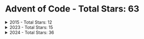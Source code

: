 # Advent of Code - Total Stars: 63

<details>
<summary> 2015 - Total Stars: 12</summary>

| Day | Part A Stars | Part A Runtime | Part B Stars | Part B Runtime |
|-----|--------------|----------------|--------------|----------------|
| [1](https://adventofcode.com/2015/day/1) | ⭐ | 1.81 ms | ⭐ | 300.65 µs |
| [2](https://adventofcode.com/2015/day/2) | ⭐ | 2.05 ms | ⭐ | 1.08 ms |
| [3](https://adventofcode.com/2015/day/3) | ⭐ | 4.17 ms | ⭐ | 4.14 ms |
| [4](https://adventofcode.com/2015/day/4) | ⭐ | 382.18 ms | ⭐ | 9.80 s |
| [5](https://adventofcode.com/2015/day/5) | ⭐ | 2.88 ms | ⭐ | 2.47 ms |
| [6](https://adventofcode.com/2015/day/6) | ⭐ | 1.55 s | ⭐ | 2.86 s |

</details>

<details>
<summary> 2023 - Total Stars: 15</summary>

| Day | Part A Stars | Part A Runtime | Part B Stars | Part B Runtime |
|-----|--------------|----------------|--------------|----------------|
| [1](https://adventofcode.com/2023/day/1) | ⭐ | 3.02 ms | ⭐ | 15.33 ms |
| [2](https://adventofcode.com/2023/day/2) | ⭐ | 2.61 ms | ⭐ | 2.84 ms |
| [3](https://adventofcode.com/2023/day/3) | ⭐ | 5.96 ms | ⭐ | 8.94 ms |
| [4](https://adventofcode.com/2023/day/4) | ⭐ | 3.11 ms | ⭐ | 3.59 ms |
| [5](https://adventofcode.com/2023/day/5) | ⭐ | 3.88 ms |  | N/A |
| [6](https://adventofcode.com/2023/day/6) | ⭐ | 1.51 ms | ⭐ | 488.52 µs |
| [7](https://adventofcode.com/2023/day/7) | ⭐ | 7.79 ms |  | N/A |
| [24](https://adventofcode.com/2023/day/24) | ⭐ | 294.44 ms | ⭐ | 1.26 ms |
| [25](https://adventofcode.com/2023/day/25) | ⭐ | 24.05 s |  | N/A |

</details>

<details>
<summary> 2024 - Total Stars: 36</summary>

| Day | Part A Stars | Part A Runtime | Part B Stars | Part B Runtime |
|-----|--------------|----------------|--------------|----------------|
| [1](https://adventofcode.com/2024/day/1) | ⭐ | 5.86 ms | ⭐ | 15.18 ms |
| [2](https://adventofcode.com/2024/day/2) | ⭐ | 7.67 ms | ⭐ | 21.48 ms |
| [3](https://adventofcode.com/2024/day/3) | ⭐ | 2.60 ms | ⭐ | 1.34 ms |
| [4](https://adventofcode.com/2024/day/4) | ⭐ | 22.08 ms | ⭐ | 12.30 ms |
| [5](https://adventofcode.com/2024/day/5) | ⭐ | 30.12 ms | ⭐ | 89.23 ms |
| [6](https://adventofcode.com/2024/day/6) | ⭐ | 89.25 ms | ⭐ | 279.83 s |
| [7](https://adventofcode.com/2024/day/7) | ⭐ | 11.80 s | ⭐ | 35.55 s |
| [8](https://adventofcode.com/2024/day/8) | ⭐ | 2.79 ms | ⭐ | 1.90 ms |
| [9](https://adventofcode.com/2024/day/9) | ⭐ | 165.52 ms | ⭐ | 2.68 s |
| [10](https://adventofcode.com/2024/day/10) | ⭐ | 18.83 ms | ⭐ | 11.76 ms |
| [11](https://adventofcode.com/2024/day/11) | ⭐ | 8.33 ms | ⭐ | 205.77 ms |
| [12](https://adventofcode.com/2024/day/12) |  | N/A |  | N/A |
| [13](https://adventofcode.com/2024/day/13) | ⭐ | 2.70 ms | ⭐ | 1.57 ms |
| [14](https://adventofcode.com/2024/day/14) | ⭐ | 3.34 ms | ⭐ | 3.30 s |
| [15](https://adventofcode.com/2024/day/15) | ⭐ | 14.39 ms | ⭐ | 2.32 s |
| [16](https://adventofcode.com/2024/day/16) | ⭐ | 102.72 ms | ⭐ | 249.87 ms |
| [17](https://adventofcode.com/2024/day/17) | ⭐ | 1.78 ms | ⭐ | 26.12 ms |
| [18](https://adventofcode.com/2024/day/18) | ⭐ | 9.90 ms | ⭐ | 2.63 s |
| [19](https://adventofcode.com/2024/day/19) | ⭐ | 317.65 ms | ⭐ | 1.56 s |

</details>

